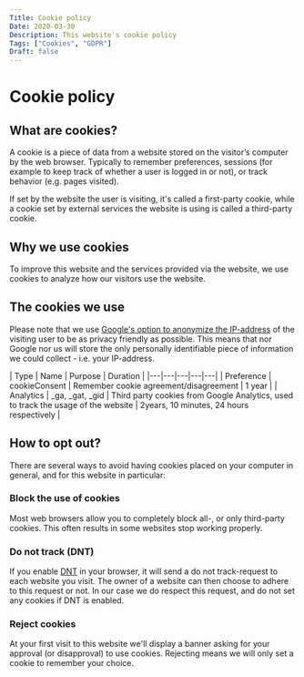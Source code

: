 ```yaml
---
Title: Cookie policy
Date: 2020-03-30
Description: This website's cookie policy
Tags: ["Cookies", "GDPR"]
Draft: false
---
```


# Cookie policy

## What are cookies?

A cookie is a piece of data from a website stored on the visitor’s computer by the web browser. Typically to remember preferences, sessions (for example to keep track of whether a user is logged in or not), or track behavior (e.g. pages visited). 

If set by the website the user is visiting, it's called a first-party cookie, while a cookie set by external services the website is using is called a third-party cookie.   

## Why we use cookies

To improve this website and the services provided via the website, we use cookies to analyze how our visitors use the website. 

## The cookies we use

Please note that we use [Google's option to anonymize the IP-address](https://support.google.com/analytics/answer/2763052) of the visiting user to be as privacy friendly as possible. This means that nor Google nor us will store the only personally identifiable piece of information we could collect - i.e. your IP-address.

| Type | Name | Purpose | Duration |
|---|---|---|---|---|
| Preference | cookieConsent | Remember cookie agreement/disagreement | 1 year |
| Analytics | _ga, _gat, _gid | Third party cookies from Google Analytics, used to track the usage of the website | 2years, 10 minutes, 24 hours respectively |

## How to opt out?

There are several ways to avoid having cookies placed on your computer in general, and for this website in particular:

### Block the use of cookies

Most web browsers allow you to completely block all-, or only third-party cookies. This often results in some websites stop working properly.

### Do not track (DNT)

If you enable [DNT](https://en.wikipedia.org/wiki/Do_Not_Track) in your browser, it will send a do not track-request to each website you visit. The owner of a website can then choose to adhere to this request or not. In our case we do respect this request, and do not set any cookies if DNT is enabled.

### Reject cookies

At your first visit to this website we'll display a banner asking for your approval (or disapproval) to use cookies. Rejecting means we will only set a cookie to remember your choice.  
